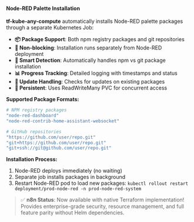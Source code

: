 #### Node-RED Palette Installation

**tf-kube-any-compute** automatically installs Node-RED palette packages through a separate Kubernetes Job:

- **📦 Package Support**: Both npm registry packages and git repositories
- **🔄 Non-blocking**: Installation runs separately from Node-RED deployment
- **🎯 Smart Detection**: Automatically handles npm vs git package installation
- **📊 Progress Tracking**: Detailed logging with timestamps and status
- **🔄 Update Handling**: Checks for updates on existing packages
- **💾 Persistent**: Uses ReadWriteMany PVC for concurrent access

**Supported Package Formats:**
```bash
# NPM registry packages
"node-red-dashboard"
"node-red-contrib-home-assistant-websocket"

# GitHub repositories
"https://github.com/user/repo.git"
"git+https://github.com/user/repo.git"
"git+ssh://git@github.com/user/repo.git"
```

**Installation Process:**
1. Node-RED deploys immediately (no waiting)
2. Separate job installs packages in background
3. Restart Node-RED pod to load new packages: `kubectl rollout restart deployment/prod-node-red -n prod-node-red-system`

> ✅ **n8n Status**: Now available with native Terraform implementation! Provides enterprise-grade security, resource management, and full feature parity without Helm dependencies.

